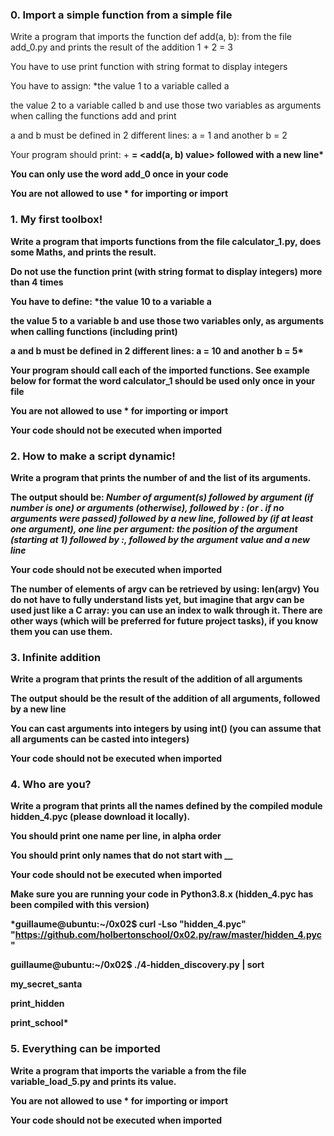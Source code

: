 ### 0. Import a simple function from a simple file
Write a program that imports the function def add(a, b): from the file add_0.py and prints the result of the addition 1 + 2 = 3

You have to use print function with string format to display integers

You have to assign:
*the value 1 to a variable called a

the value 2 to a variable called b and use those two variables as arguments when calling the functions add and print

a and b must be defined in 2 different lines: a = 1 and another b = 2

Your program should print: <a value> + <b value> = <add(a, b) value> followed with a new line*

You can only use the word add_0 once in your code

You are not allowed to use * for importing or __import__

### 1. My first toolbox!
Write a program that imports functions from the file calculator_1.py, does some Maths, and prints the result.

Do not use the function print (with string format to display integers) more than 4 times

You have to define:
*the value 10 to a variable a

the value 5 to a variable b and use those two variables only, as arguments when calling functions (including print)

a and b must be defined in 2 different lines: a = 10 and another b = 5*

Your program should call each of the imported functions. See example below for format
the word calculator_1 should be used only once in your file

You are not allowed to use * for importing or __import__

Your code should not be executed when imported

### 2. How to make a script dynamic!
Write a program that prints the number of and the list of its arguments.

The output should be:
*Number of argument(s) followed by argument (if number is one) or arguments (otherwise), followed by
: (or . if no arguments were passed) 
followed by a new line, followed by (if at least one argument),
one line per argument:
the position of the argument (starting at 1) followed by :, followed by the argument value and a new line*

Your code should not be executed when imported

The number of elements of argv can be retrieved by using: len(argv)
You do not have to fully understand lists yet, but imagine that argv can be used just like a C array: you can use an index to walk through it. There are other ways (which will be preferred for future project tasks), if you know them you can use them.

### 3. Infinite addition
Write a program that prints the result of the addition of all arguments

The output should be the result of the addition of all arguments, followed by a new line

You can cast arguments into integers by using int() (you can assume that all arguments can be casted into integers)

Your code should not be executed when imported

### 4. Who are you?
Write a program that prints all the names defined by the compiled module hidden_4.pyc (please download it locally).

You should print one name per line, in alpha order

You should print only names that do not start with __

Your code should not be executed when imported

Make sure you are running your code in Python3.8.x (hidden_4.pyc has been compiled with this version)

*guillaume@ubuntu:~/0x02$ curl -Lso "hidden_4.pyc" "https://github.com/holbertonschool/0x02.py/raw/master/hidden_4.pyc"

guillaume@ubuntu:~/0x02$ ./4-hidden_discovery.py | sort

my_secret_santa

print_hidden

print_school*

### 5. Everything can be imported
Write a program that imports the variable a from the file variable_load_5.py and prints its value.

You are not allowed to use * for importing or __import__

Your code should not be executed when imported

